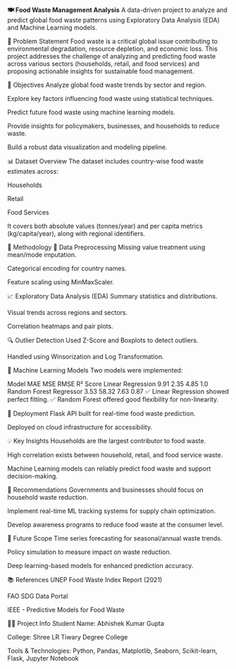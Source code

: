 **🍽️ Food Waste Management Analysis**
A data-driven project to analyze and predict global food waste patterns using Exploratory Data Analysis (EDA) and Machine Learning models.

📌 Problem Statement
Food waste is a critical global issue contributing to environmental degradation, resource depletion, and economic loss. This project addresses the challenge of analyzing and predicting food waste across various sectors (households, retail, and food services) and proposing actionable insights for sustainable food management.

🎯 Objectives
Analyze global food waste trends by sector and region.

Explore key factors influencing food waste using statistical techniques.

Predict future food waste using machine learning models.

Provide insights for policymakers, businesses, and households to reduce waste.

Build a robust data visualization and modeling pipeline.

📊 Dataset Overview
The dataset includes country-wise food waste estimates across:

Households

Retail

Food Services

It covers both absolute values (tonnes/year) and per capita metrics (kg/capita/year), along with regional identifiers.

🧪 Methodology
🔧 Data Preprocessing
Missing value treatment using mean/mode imputation.

Categorical encoding for country names.

Feature scaling using MinMaxScaler.

📈 Exploratory Data Analysis (EDA)
Summary statistics and distributions.

Visual trends across regions and sectors.

Correlation heatmaps and pair plots.

🔍 Outlier Detection
Used Z-Score and Boxplots to detect outliers.

Handled using Winsorization and Log Transformation.

🔬 Machine Learning Models
Two models were implemented:


Model	MAE	MSE	RMSE	R² Score
Linear Regression	9.91	2.35	4.85	1.0
Random Forest Regressor	3.53	58.32	7.63	0.87
✅ Linear Regression showed perfect fitting.
✅ Random Forest offered good flexibility for non-linearity.

🚀 Deployment
Flask API built for real-time food waste prediction.

Deployed on cloud infrastructure for accessibility.

💡 Key Insights
Households are the largest contributor to food waste.

High correlation exists between household, retail, and food service waste.

Machine Learning models can reliably predict food waste and support decision-making.

📌 Recommendations
Governments and businesses should focus on household waste reduction.

Implement real-time ML tracking systems for supply chain optimization.

Develop awareness programs to reduce food waste at the consumer level.

🔭 Future Scope
Time series forecasting for seasonal/annual waste trends.

Policy simulation to measure impact on waste reduction.

Deep learning-based models for enhanced prediction accuracy.

📚 References
UNEP Food Waste Index Report (2021)

FAO SDG Data Portal

IEEE - Predictive Models for Food Waste

👨‍🎓 Project Info
Student Name: Abhishek Kumar Gupta

College: Shree LR Tiwary Degree College

Tools & Technologies: Python, Pandas, Matplotlib, Seaborn, Scikit-learn, Flask, Jupyter Notebook

